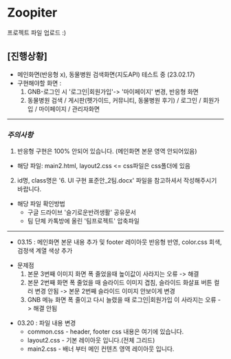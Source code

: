 # Zoopiter

프로젝트 파일 업로드 :)

## [진행상황]

- 메인화면(반응형 x), 동물병원 검색화면(지도API) 테스트 중 (23.02.17)
- 구현해야할 화면 :
  1. GNB-로그인 시 '로그인|회원가입'-> '마이페이지' 변경, 반응형 화면
  2. 동물병원 검색 / 게시판(펫가이드, 커뮤니티, 동물병원 후기) / 로그인 / 회원가입 / 마이페이지 / 관리자화면

---

### _주의사항_

1. 반응형 구현은 100% 안되어 있습니다. (메인화면 본문 영역 안되어있음)

- 해당 파일: main2.html, layout2.css <= css파일은 css폴더에 있음

2. id명, class명은 '6. UI 구현 표준안\_2팀.docx' 파일을 참고하셔서 작성해주시기 바랍니다.

- 해당 파일 확인방법
  - 구글 드라이브 '슬기로운반려생활' 공유문서
  - 팀 단체 카톡방에 올린 '팀프로젝트' 압축파일

---

- 03.15 : 메인화면 본문 내용 추가 및 footer 레이아웃 반응형 반영, color.css 회색, 검정색 계열 색상 추가

* 문제점
  1. 본문 3번째 이미지 화면 폭 줄었을때 높이값이 사라지는 오류 -> 해결
  2. 본문 2번째 화면 폭 줄었을 때 슬라이드 이미지 겹침, 슬라이드 화살표 버튼 컬러 변경 안됨 -> 본문 2번째 슬라이드 이미지 안보이게 변경
  3. GNB 메뉴 화면 폭 줄이고 다시 늘렸을 때 로그인|회원가입 이 사라지는 오류
     -> 해결 안됨

- 03.20 : 파일 내용 변경
  - common.css - header, footer css 내용은 여기에 있습니다.
  - layout2.css - 기본 레이아웃 입니다.(전체 그리드)
  - main2.css - 배너 부터 메인 컨텐츠 영역 레이아웃 입니다.
